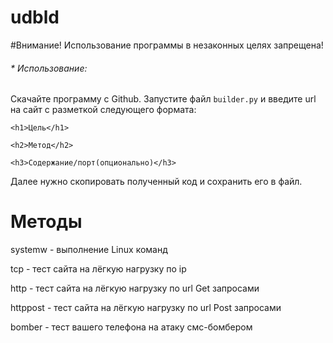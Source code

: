 # udbld
#Внимание! Использование программы в незаконных целях запрещена!

###### * Использование:

Cкачайте программу с Github. Запустите файл ```builder.py``` и введите url на сайт с разметкой следующего формата:

```<h1>Цель</h1>```

```<h2>Метод</h2>```

```<h3>Содержание/порт(опционально)</h3>```

Далее нужно скопировать полученный код и сохранить его в файл.

# Методы

systemw - выполнение Linux команд

tcp - тест сайта на лёгкую нагрузку по ip

http - тест сайта на лёгкую нагрузку по url Get запросами

httppost - тест сайта на лёгкую нагрузку по url Post запросами

bomber - тест вашего телефона на атаку смс-бомбером

